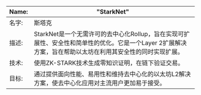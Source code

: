 |Name:| "StarkNet"|
|----|----|
|名字: |斯塔克|
|描述:|StarkNet是一个无需许可的去中心化Rollup，旨在实现可扩展性、安全性和简单性的优化。它是一个Layer 2扩展解决方案，旨在帮助以太坊在利用其安全性的同时实现扩展。|
|技术:| 使用ZK-STARK技术生成零知识证明，在链下验证交易。|
|目标:| 通过提供面向性能、易用性和维持去中心化的以太坊L2解决方案，使去中心化应用对主流用户更加易于接受。|

